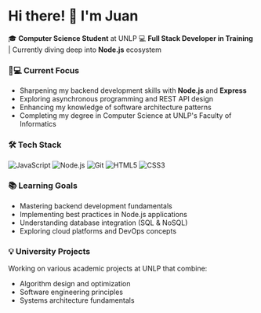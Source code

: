 # Hi there! 👋 I'm Juan

🎓 **Computer Science Student** at UNLP 
💻 **Full Stack Developer in Training** | Currently diving deep into **Node.js** ecosystem  

### 👨💻 Current Focus
- Sharpening my backend development skills with **Node.js** and **Express**
- Exploring asynchronous programming and REST API design
- Enhancing my knowledge of software architecture patterns
- Completing my degree in Computer Science at UNLP's Faculty of Informatics

### 🛠️ Tech Stack
![JavaScript](https://img.shields.io/badge/-JavaScript-F7DF1E?style=flat&logo=javascript&logoColor=black)
![Node.js](https://img.shields.io/badge/-Node.js-339933?style=flat&logo=node.js&logoColor=white)
![Git](https://img.shields.io/badge/-Git-F05032?style=flat&logo=git&logoColor=white)
![HTML5](https://img.shields.io/badge/-HTML5-E34F26?style=flat&logo=html5&logoColor=white)
![CSS3](https://img.shields.io/badge/-CSS3-1572B6?style=flat&logo=css3&logoColor=white)

### 📚 Learning Goals
- Mastering backend development fundamentals
- Implementing best practices in Node.js applications
- Understanding database integration (SQL & NoSQL)
- Exploring cloud platforms and DevOps concepts

### 💡 University Projects
Working on various academic projects at UNLP that combine:
- Algorithm design and optimization
- Software engineering principles
- Systems architecture fundamentals
